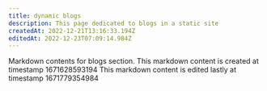 ```yaml
---
title: dynamic blogs
description: This page dedicated to blogs in a static site
createdAt: 2022-12-21T13:16:33.194Z
editedAt: 2022-12-23T07:09:14.984Z
---
```


Markdown contents for blogs section.
This markdown content is created at timestamp 1671628593194
This markdown content is edited lastly at timestamp 1671779354984
